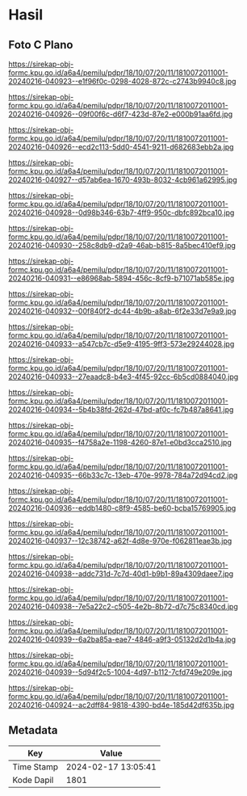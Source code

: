 # Hasil

## Foto C Plano

https://sirekap-obj-formc.kpu.go.id/a6a4/pemilu/pdpr/18/10/07/20/11/1810072011001-20240216-040923--e1f96f0c-0298-4028-872c-c2743b9940c8.jpg

https://sirekap-obj-formc.kpu.go.id/a6a4/pemilu/pdpr/18/10/07/20/11/1810072011001-20240216-040926--09f00f6c-d6f7-423d-87e2-e000b91aa6fd.jpg

https://sirekap-obj-formc.kpu.go.id/a6a4/pemilu/pdpr/18/10/07/20/11/1810072011001-20240216-040926--ecd2c113-5dd0-4541-9211-d682683ebb2a.jpg

https://sirekap-obj-formc.kpu.go.id/a6a4/pemilu/pdpr/18/10/07/20/11/1810072011001-20240216-040927--d57ab6ea-1670-493b-8032-4cb961a62995.jpg

https://sirekap-obj-formc.kpu.go.id/a6a4/pemilu/pdpr/18/10/07/20/11/1810072011001-20240216-040928--0d98b346-63b7-4ff9-950c-dbfc892bca10.jpg

https://sirekap-obj-formc.kpu.go.id/a6a4/pemilu/pdpr/18/10/07/20/11/1810072011001-20240216-040930--258c8db9-d2a9-46ab-b815-8a5bec410ef9.jpg

https://sirekap-obj-formc.kpu.go.id/a6a4/pemilu/pdpr/18/10/07/20/11/1810072011001-20240216-040931--e86968ab-5894-456c-8cf9-b71071ab585e.jpg

https://sirekap-obj-formc.kpu.go.id/a6a4/pemilu/pdpr/18/10/07/20/11/1810072011001-20240216-040932--00f840f2-dc44-4b9b-a8ab-6f2e33d7e9a9.jpg

https://sirekap-obj-formc.kpu.go.id/a6a4/pemilu/pdpr/18/10/07/20/11/1810072011001-20240216-040933--a547cb7c-d5e9-4195-9ff3-573e29244028.jpg

https://sirekap-obj-formc.kpu.go.id/a6a4/pemilu/pdpr/18/10/07/20/11/1810072011001-20240216-040933--27eaadc8-b4e3-4f45-92cc-6b5cd0884040.jpg

https://sirekap-obj-formc.kpu.go.id/a6a4/pemilu/pdpr/18/10/07/20/11/1810072011001-20240216-040934--5b4b38fd-262d-47bd-af0c-fc7b487a8641.jpg

https://sirekap-obj-formc.kpu.go.id/a6a4/pemilu/pdpr/18/10/07/20/11/1810072011001-20240216-040935--f4758a2e-1198-4260-87e1-e0bd3cca2510.jpg

https://sirekap-obj-formc.kpu.go.id/a6a4/pemilu/pdpr/18/10/07/20/11/1810072011001-20240216-040935--66b33c7c-13eb-470e-9978-784a72d94cd2.jpg

https://sirekap-obj-formc.kpu.go.id/a6a4/pemilu/pdpr/18/10/07/20/11/1810072011001-20240216-040936--eddb1480-c8f9-4585-be60-bcba15769905.jpg

https://sirekap-obj-formc.kpu.go.id/a6a4/pemilu/pdpr/18/10/07/20/11/1810072011001-20240216-040937--12c38742-a62f-4d8e-970e-f062811eae3b.jpg

https://sirekap-obj-formc.kpu.go.id/a6a4/pemilu/pdpr/18/10/07/20/11/1810072011001-20240216-040938--addc731d-7c7d-40d1-b9b1-89a4309daee7.jpg

https://sirekap-obj-formc.kpu.go.id/a6a4/pemilu/pdpr/18/10/07/20/11/1810072011001-20240216-040938--7e5a22c2-c505-4e2b-8b72-d7c75c8340cd.jpg

https://sirekap-obj-formc.kpu.go.id/a6a4/pemilu/pdpr/18/10/07/20/11/1810072011001-20240216-040939--6a2ba85a-eae7-4846-a9f3-05132d2d1b4a.jpg

https://sirekap-obj-formc.kpu.go.id/a6a4/pemilu/pdpr/18/10/07/20/11/1810072011001-20240216-040939--5d94f2c5-1004-4d97-b112-7cfd749e209e.jpg

https://sirekap-obj-formc.kpu.go.id/a6a4/pemilu/pdpr/18/10/07/20/11/1810072011001-20240216-040924--ac2dff84-9818-4390-bd4e-185d42df635b.jpg


## Metadata

| Key        | Value               |
| ---------- | ------------------- |
| Time Stamp | 2024-02-17 13:05:41 |
| Kode Dapil | 1801                |



